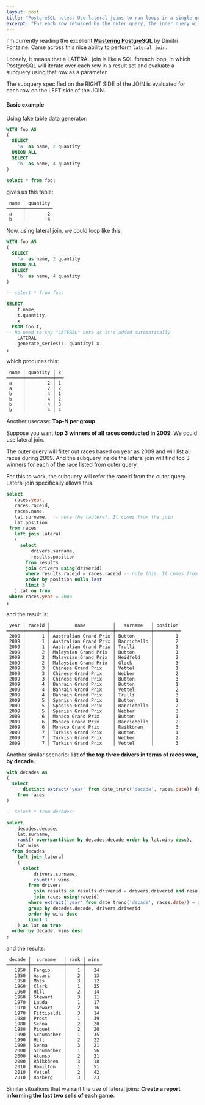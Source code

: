 ```yaml
---
layout: post
title: "PostgreSQL notes: Use lateral joins to run loops in a single query"
excerpt: "For each row returned by the outer query, the inner query will be run"
---
```


I'm currently reading the excellent [__Mastering PostgreSQL__](https://masteringpostgresql.com/) by Dimitri Fontaine. Came across this nice ability to perform `lateral join`.

Loosely, it means that a LATERAL join is like a SQL foreach loop, in which PostgreSQL will iterate over each row in a result set and evaluate a subquery using that row as a parameter.

The subquery specified on the RIGHT SIDE of the JOIN is evaluated for each row on the LEFT side of the JOIN.


#### Basic example
Using fake table data generator:

```sql
WITH foo AS
(
  SELECT
    'a' as name, 2 quantity
  UNION ALL
  SELECT
    'b' as name, 4 quantity
)

select * from foo;
```

gives us this table:

```
 name │ quantity
══════╪══════════
 a    │        2
 b    │        4
 ```
 
Now, using lateral join, we could loop like this:

```sql
WITH foo AS
(
  SELECT
    'a' as name, 2 quantity
  UNION ALL
  SELECT
    'b' as name, 4 quantity
)

-- select * from foo;

SELECT
    t.name,
    t.quantity,
    x
  FROM foo t,
-- No need to say "LATERAL" here as it's added automatically
    LATERAL
    generate_series(1, quantity) x
;
```

which produces this:
```
 name │ quantity │ x
══════╪══════════╪═══
 a    │        2 │ 1
 a    │        2 │ 2
 b    │        4 │ 1
 b    │        4 │ 2
 b    │        4 │ 3
 b    │        4 │ 4
 ```
 
Another usecase: __Top-N per group__

Suppose you want __top 3 winners of all races conducted in 2009__. We could use lateral join.

The outer query will filter out races based on year as 2009 and will list all races during 2009.
And the subquery inside the lateral join will find top 3 winners for each of the race listed from outer query.

For this to work, the subquery will refer the raceid from the outer query. Lateral join specifically allows this.
 
 ```sql
select
    races.year,
    races.raceid,
    races.name,
    lat.surname,  -- note the tableref. It comes from the join
    lat.position
  from races
    left join lateral
    (
      select
          drivers.surname,
          results.position
        from results
        join drivers using(driverid)
        where results.raceid = races.raceid -- note this. It comes from outer query
        order by position nulls last
        limit 3
    ) lat on true
  where races.year = 2009
;
```

and the result is:
```
 year │ raceid │         name          │   surname   │ position
══════╪════════╪═══════════════════════╪═════════════╪══════════
 2009 │      1 │ Australian Grand Prix │ Button      │        1
 2009 │      1 │ Australian Grand Prix │ Barrichello │        2
 2009 │      1 │ Australian Grand Prix │ Trulli      │        3
 2009 │      2 │ Malaysian Grand Prix  │ Button      │        1
 2009 │      2 │ Malaysian Grand Prix  │ Heidfeld    │        2
 2009 │      2 │ Malaysian Grand Prix  │ Glock       │        3
 2009 │      3 │ Chinese Grand Prix    │ Vettel      │        1
 2009 │      3 │ Chinese Grand Prix    │ Webber      │        2
 2009 │      3 │ Chinese Grand Prix    │ Button      │        3
 2009 │      4 │ Bahrain Grand Prix    │ Button      │        1
 2009 │      4 │ Bahrain Grand Prix    │ Vettel      │        2
 2009 │      4 │ Bahrain Grand Prix    │ Trulli      │        3
 2009 │      5 │ Spanish Grand Prix    │ Button      │        1
 2009 │      5 │ Spanish Grand Prix    │ Barrichello │        2
 2009 │      5 │ Spanish Grand Prix    │ Webber      │        3
 2009 │      6 │ Monaco Grand Prix     │ Button      │        1
 2009 │      6 │ Monaco Grand Prix     │ Barrichello │        2
 2009 │      6 │ Monaco Grand Prix     │ Räikkönen   │        3
 2009 │      7 │ Turkish Grand Prix    │ Button      │        1
 2009 │      7 │ Turkish Grand Prix    │ Webber      │        2
 2009 │      7 │ Turkish Grand Prix    │ Vettel      │        3
```

Another similar scenario: __list of the top three drivers in terms of races won, by decade__.

```sql
with decades as
(
  select
      distinct extract('year' from date_trunc('decade', races.date)) decade
    from races
)

-- select * from decades;

select
    decades.decade,
    lat.surname,
    rank() over(partition by decades.decade order by lat.wins desc),
    lat.wins
  from decades
    left join lateral
    (
      select
          drivers.surname,
          count(*) wins
        from drivers
          join results on results.driverid = drivers.driverid and results.position = 1
          join races using(raceid)
        where extract('year' from date_trunc('decade', races.date)) = decades.decade
        group by decades.decade, drivers.driverid
        order by wins desc
        limit 3
    ) as lat on true
  order by decade, wins desc
;
```

and the results:
```
 decade │  surname   │ rank │ wins
════════╪════════════╪══════╪══════
   1950 │ Fangio     │    1 │   24
   1950 │ Ascari     │    2 │   13
   1950 │ Moss       │    3 │   12
   1960 │ Clark      │    1 │   25
   1960 │ Hill       │    2 │   14
   1960 │ Stewart    │    3 │   11
   1970 │ Lauda      │    1 │   17
   1970 │ Stewart    │    2 │   16
   1970 │ Fittipaldi │    3 │   14
   1980 │ Prost      │    1 │   39
   1980 │ Senna      │    2 │   20
   1980 │ Piquet     │    2 │   20
   1990 │ Schumacher │    1 │   35
   1990 │ Hill       │    2 │   22
   1990 │ Senna      │    3 │   21
   2000 │ Schumacher │    1 │   56
   2000 │ Alonso     │    2 │   21
   2000 │ Räikkönen  │    3 │   18
   2010 │ Hamilton   │    1 │   51
   2010 │ Vettel     │    2 │   42
   2010 │ Rosberg    │    3 │   23
```

Similar situations that warrant the use of lateral joins: __Create a report informing the last two sells of each game__.
